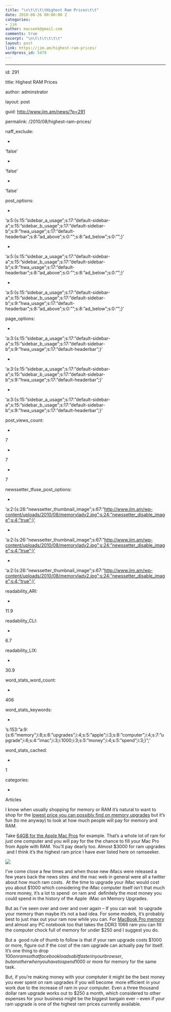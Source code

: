 ```yaml
---
title: "\n\t\t\t\tHighest Ram Prices\t\t"
date: 2010-08-26 00:00:00 Z
categories:
- jim
author: macseek@gmail.com
comments: true
excerpt: "\n\t\t\t\t\t\t"
layout: post
link: https://jim.am/highest-ram-prices/
wordpress_id: 5479
---
```


* * *




id: 291  

title: Highest RAM Prices  

author: adminstrator  

layout: post  

guid: http://www.jim.am/news/?p=291  

permalink: /2010/08/highest-ram-prices/  

naff_exclude:






  * 


‘false’





  * 


‘false’





  * 


‘false’  

post_options:





  * 


‘a:5:{s:15:”sidebar_a_usage”;s:17:”default-sidebar-a”;s:15:”sidebar_b_usage”;s:17:”default-sidebar-b”;s:9:”hwa_usage”;s:17:”default-headerbar”;s:8:”ad_above”;s:0:”“;s:8:”ad_below”;s:0:””;}’





  * 


‘a:5:{s:15:”sidebar_a_usage”;s:17:”default-sidebar-a”;s:15:”sidebar_b_usage”;s:17:”default-sidebar-b”;s:9:”hwa_usage”;s:17:”default-headerbar”;s:8:”ad_above”;s:0:”“;s:8:”ad_below”;s:0:””;}’





  * 


‘a:5:{s:15:”sidebar_a_usage”;s:17:”default-sidebar-a”;s:15:”sidebar_b_usage”;s:17:”default-sidebar-b”;s:9:”hwa_usage”;s:17:”default-headerbar”;s:8:”ad_above”;s:0:”“;s:8:”ad_below”;s:0:””;}’  

page_options:





  * 


‘a:3:{s:15:”sidebar_a_usage”;s:17:”default-sidebar-a”;s:15:”sidebar_b_usage”;s:17:”default-sidebar-b”;s:9:”hwa_usage”;s:17:”default-headerbar”;}’





  * 


‘a:3:{s:15:”sidebar_a_usage”;s:17:”default-sidebar-a”;s:15:”sidebar_b_usage”;s:17:”default-sidebar-b”;s:9:”hwa_usage”;s:17:”default-headerbar”;}’





  * 


‘a:3:{s:15:”sidebar_a_usage”;s:17:”default-sidebar-a”;s:15:”sidebar_b_usage”;s:17:”default-sidebar-b”;s:9:”hwa_usage”;s:17:”default-headerbar”;}’  

post_views_count:





  * 


7





  * 


7





  * 


7  

newssetter_tfuse_post_options:





  * 


‘a:2:{s:26:”newssetter_thumbnail_image”;s:67:”http://www.jim.am/wp-content/uploads/2010/08/memorylady2.jpg”;s:24:”newssetter_disable_image”;s:4:”true”;}’





  * 


‘a:2:{s:26:”newssetter_thumbnail_image”;s:67:”http://www.jim.am/wp-content/uploads/2010/08/memorylady2.jpg”;s:24:”newssetter_disable_image”;s:4:”true”;}’





  * 


‘a:2:{s:26:”newssetter_thumbnail_image”;s:67:”http://www.jim.am/wp-content/uploads/2010/08/memorylady2.jpg”;s:24:”newssetter_disable_image”;s:4:”true”;}’  

readability_ARI:





  * 


11.9  

readability_CLI:





  * 


6.7  

readability_LIX:





  * 


30.9  

word_stats_word_count:





  * 


406  

word_stats_keywords:





  * 


’s:153:”a:9:{s:6:”memory”;i:8;s:8:”upgrades”;i:4;s:5:”apple”;i:3;s:8:”computer”;i:4;s:7:”upgrade”;i:6;s:4:”imac”;i:3;i:1000;i:3;s:5:”money”;i:4;s:5:”spend”;i:3;}”;’  

word_stats_cached:





  * 


1  

categories:





  * 


Articles







I know when usually shopping for memory or RAM it’s natural to want to shop for the [lowest price you can possibly find on memory upgrades](http://www.jim.am) but it’s fun (to me anyway) to look at how much people will pay for memory and RAM.




Take [64GB for the Apple Mac Pros](http://www.jim.am/memory/Mac_Pro_RAM_Upgrade_Kits_DDR3_1333_with_8GB_RAM-64gb/) for example. That’s a whole lot of ram for just one computer and you will pay for the the chance to fill your Mac Pro from Apple with RAM. You’ll pay dearly too. Almost $3000 for ram upgrades  and I think it’s the highest ram price I have ever listed here on ramseeker.




![](http://www.jim.am/wp-content/uploads/2010/08/memorylady2.jpg)




I’ve come close a few times and when those new iMacs were released a few years back the news sites  and the mac web in general were all a twitter about how much ram costs.  At the time to upgrade your iMac would cost you about $1000 which considering the iMac computer itself isn’t that much more money, it’s a lot to spend  on ram and  definitely the most money you could spend in the history of the Apple  iMac on Memory Upgrades.




But as I’ve seen over and over and over again – If you can wait  to upgrade your memory than maybe it’s not a bad idea. For some models, it’s probably best to just max out your ram now while you can. For [MacBook Pro memory](http://www.jim.am/memory/MacBook_Pro_KITS_(1066_DDR3)/) and almost any PC notebook too that takes the DDR3 1066 ram you can fill the computer chock full of memory for under $250 and I suggest you do.




But a  good rule of thumb to follow is that if your ram upgrade costs $1000 or more, figure out if the cost of the ram upgrade can actually pay for itself. It’s one thing to drop $100 on ram so that facebook loads  a bit faster in your browser, but another when you have to spend  $1000 or more for memory for the same task.




But, if you’re making money with your comptuter it might be the best money you ever spent on ram upgrades if you will become  more efficient in your work due to the increase of ram in your computer. Even a three thousand dollar ram upgrade works out to $250 a month, which considered to other expenses for your business might be the biggest bargain ever – even if your ram upgrade is one of the highest ram prices currently available.


		
